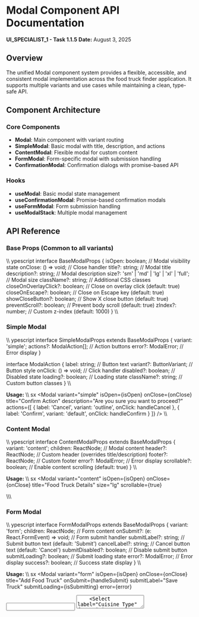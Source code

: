 # Modal Component API Documentation
**UI_SPECIALIST_1 - Task 1.1.5**
**Date:** August 3, 2025

## Overview
The unified Modal component system provides a flexible, accessible, and consistent modal implementation across the food truck finder application. It supports multiple variants and use cases while maintaining a clean, type-safe API.

## Component Architecture

### Core Components
- **Modal**: Main component with variant routing
- **SimpleModal**: Basic modal with title, description, and actions
- **ContentModal**: Flexible modal for custom content
- **FormModal**: Form-specific modal with submission handling
- **ConfirmationModal**: Confirmation dialogs with promise-based API

### Hooks
- **useModal**: Basic modal state management
- **useConfirmationModal**: Promise-based confirmation modals
- **useFormModal**: Form submission handling
- **useModalStack**: Multiple modal management

## API Reference

### Base Props (Common to all variants)

\\\	ypescript
interface BaseModalProps {
  isOpen: boolean;                    // Modal visibility state
  onClose: () => void;               // Close handler
  title?: string;                    // Modal title
  description?: string;              // Modal description
  size?: 'sm' | 'md' | 'lg' | 'xl' | 'full';  // Modal size
  className?: string;                // Additional CSS classes
  closeOnOverlayClick?: boolean;     // Close on overlay click (default: true)
  closeOnEscape?: boolean;           // Close on Escape key (default: true)
  showCloseButton?: boolean;         // Show X close button (default: true)
  preventScroll?: boolean;           // Prevent body scroll (default: true)
  zIndex?: number;                   // Custom z-index (default: 1000)
}
\\\

### Simple Modal

\\\	ypescript
interface SimpleModalProps extends BaseModalProps {
  variant: 'simple';
  actions?: ModalAction[];           // Action buttons
  error?: ModalError;                // Error display
}

interface ModalAction {
  label: string;                     // Button text
  variant?: ButtonVariant;           // Button style
  onClick: () => void;               // Click handler
  disabled?: boolean;                // Disabled state
  loading?: boolean;                 // Loading state
  className?: string;                // Custom button classes
}
\\\

**Usage:**
\\\	sx
<Modal
  variant="simple"
  isOpen={isOpen}
  onClose={onClose}
  title="Confirm Action"
  description="Are you sure you want to proceed?"
  actions={[
    { label: 'Cancel', variant: 'outline', onClick: handleCancel },
    { label: 'Confirm', variant: 'default', onClick: handleConfirm }
  ]}
/>
\\\

### Content Modal

\\\	ypescript
interface ContentModalProps extends BaseModalProps {
  variant: 'content';
  children: ReactNode;               // Modal content
  header?: ReactNode;                // Custom header (overrides title/description)
  footer?: ReactNode;                // Custom footer
  error?: ModalError;                // Error display
  scrollable?: boolean;              // Enable content scrolling (default: true)
}
\\\

**Usage:**
\\\	sx
<Modal
  variant="content"
  isOpen={isOpen}
  onClose={onClose}
  title="Food Truck Details"
  size="lg"
  scrollable={true}
>
  <div className="space-y-4">
    <TruckInfo truck={truck} />
    <MenuSection items={items} />
    <ContactInfo contact={contact} />
  </div>
</Modal>
\\\

### Form Modal

\\\	ypescript
interface FormModalProps extends BaseModalProps {
  variant: 'form';
  children: ReactNode;               // Form content
  onSubmit?: (e: React.FormEvent) => void;  // Form submit handler
  submitLabel?: string;              // Submit button text (default: 'Submit')
  cancelLabel?: string;              // Cancel button text (default: 'Cancel')
  submitDisabled?: boolean;          // Disable submit button
  submitLoading?: boolean;           // Submit loading state
  error?: ModalError;                // Error display
  success?: boolean;                 // Success state display
}
\\\

**Usage:**
\\\	sx
<Modal
  variant="form"
  isOpen={isOpen}
  onClose={onClose}
  title="Add Food Truck"
  onSubmit={handleSubmit}
  submitLabel="Save Truck"
  submitLoading={isSubmitting}
  error={error}
>
  <div className="space-y-4">
    <Input label="Truck Name" {...nameProps} />
    <Textarea label="Description" {...descProps} />
    <Select label="Cuisine Type" {...cuisineProps} />
  </div>
</Modal>
\\\

### Confirmation Modal

\\\	ypescript
interface ConfirmationModalProps extends BaseModalProps {
  variant: 'confirmation';
  confirmLabel?: string;             // Confirm button text (default: 'Confirm')
  cancelLabel?: string;              // Cancel button text (default: 'Cancel')
  onConfirm: () => void;             // Confirm handler
  confirmVariant?: 'default' | 'destructive';  // Confirm button style
  confirmDisabled?: boolean;         // Disable confirm button
  confirmLoading?: boolean;          // Confirm loading state
  icon?: ReactNode;                  // Optional icon
}
\\\

**Usage:**
\\\	sx
<Modal
  variant="confirmation"
  isOpen={isOpen}
  onClose={onClose}
  title="Delete Food Truck"
  description="This action cannot be undone."
  confirmLabel="Delete"
  confirmVariant="destructive"
  onConfirm={handleDelete}
  icon={<Trash className="size-6 text-red-500" />}
/>
\\\

## Hook API Reference

### useModal

\\\	ypescript
const modal = useModal(initialOpen?: boolean);

// Returns:
{
  isOpen: boolean;
  open: () => void;
  close: () => void;
  toggle: () => void;
  error: ModalError | undefined;
  setError: (error: ModalError | undefined) => void;
  clearError: () => void;
}
\\\

**Usage:**
\\\	sx
const modal = useModal();

const handleOpenTruckDetails = () => {
  modal.open();
};

return (
  <>
    <Button onClick={handleOpenTruckDetails}>View Details</Button>
    <Modal
      variant="content"
      isOpen={modal.isOpen}
      onClose={modal.close}
      title="Truck Details"
    >
      <TruckDetails />
    </Modal>
  </>
);
\\\

### useConfirmationModal

\\\	ypescript
const confirmation = useConfirmationModal();

// Methods:
confirmation.confirm(options) => Promise<boolean>;
\\\

**Usage:**
\\\	sx
const confirmation = useConfirmationModal();

const handleDelete = async () => {
  const confirmed = await confirmation.confirm({
    title: 'Delete Item',
    description: 'Are you sure?',
    confirmLabel: 'Delete',
    variant: 'destructive'
  });
  
  if (confirmed) {
    // Proceed with deletion
  }
};
\\\

### useFormModal

\\\	ypescript
const form = useFormModal();

// Returns:
{
  ...useModal(),
  isSubmitting: boolean;
  setSubmitting: (submitting: boolean) => void;
  submitForm: () => void;
  formRef: React.RefObject<HTMLFormElement>;
}
\\\

### useModalStack

\\\	ypescript
const stack = useModalStack(baseZIndex?: number);

// Returns:
{
  modals: ModalStackItem[];
  openModal: (props: Omit<ModalProps, 'isOpen'>) => string;
  closeModal: (id: string) => void;
  closeTopModal: () => void;
  closeAllModals: () => void;
}
\\\

## Breaking Changes from Old Implementation

### Removed Components
- **components/ui/Modal.tsx**: Deprecated simple modal wrapper
  - **Migration**: Use \SimpleModal\ variant instead
  - **Old**: \<Modal isOpen={true} onClose={close} title="Title" description="Desc" />\
  - **New**: \<Modal variant="simple" isOpen={true} onClose={close} title="Title" description="Desc" />\

### Changed Props
- **TruckDetailsModal**: Will be refactored to use new ContentModal
  - **Migration**: Props remain similar, but component structure changes
  - **Old**: Direct usage of TruckDetailsModal
  - **New**: Wrapped in new Modal system for consistency

### New Requirements
- **variant prop**: All Modal usage now requires explicit variant
- **isOpen/onClose**: Standard across all variants
- **Type safety**: Stricter TypeScript interfaces

## Size Reference

| Size | Max Width | Use Case |
|------|-----------|----------|
| sm   | 24rem     | Simple confirmations, alerts |
| md   | 28rem     | Forms, basic content |
| lg   | 42rem     | Detailed content, truck details |
| xl   | 56rem     | Complex forms, dashboards |
| full | 95vw/95vh | Full-screen content, image galleries |

## Accessibility Features

### Built-in Accessibility
- **ARIA roles**: Proper dialog roles and labeling
- **Focus management**: Automatic focus trapping
- **Keyboard navigation**: Escape key, Tab navigation
- **Screen reader support**: Semantic markup and labels

### Custom Accessibility
\\\	sx
<Modal
  variant="content"
  isOpen={isOpen}
  onClose={onClose}
  title="Accessible Modal"
  aria-describedby="modal-description"
>
  <div id="modal-description">
    This modal contains important information...
  </div>
</Modal>
\\\

## Error Handling

### Error Object Structure
\\\	ypescript
interface ModalError {
  message: string;      // Error message to display
  field?: string;       // Associated form field (for forms)
  code?: string;        // Error code for programmatic handling
}
\\\

### Error Display
Errors are displayed consistently across all modal variants:
- Red background with error icon
- Clear, user-friendly messages
- Automatic clearing on modal open/close

## Best Practices

### 1. Choose Appropriate Variant
- **Simple**: Basic alerts, confirmations with predefined actions
- **Content**: Complex layouts, truck details, dashboards
- **Form**: Any form submission with validation
- **Confirmation**: Delete confirmations, dangerous actions

### 2. Use Proper Sizing
- Start with default size for variant
- Only customize when content requires it
- Test on mobile devices

### 3. Handle Loading States
\\\	sx
<Modal
  variant="form"
  submitLoading={isSubmitting}
  onSubmit={async (e) => {
    setIsSubmitting(true);
    try {
      await submitData();
      modal.close();
    } finally {
      setIsSubmitting(false);
    }
  }}
>
  {/* Form content */}
</Modal>
\\\

### 4. Error Management
\\\	sx
const modal = useModal();

const handleAction = async () => {
  try {
    await riskyOperation();
    modal.close();
  } catch (error) {
    modal.setError({
      message: 'Operation failed. Please try again.',
      code: 'OPERATION_FAILED'
    });
  }
};
\\\

## Migration Examples

### Old Simple Modal → New Simple Modal
\\\	sx
// OLD
import Modal from '@/components/ui/Modal';
<Modal isOpen={true} onClose={close} title="Title" description="Description" />

// NEW
import { Modal } from '@/staging/ui-specialist-1/components/ui/Modal';
<Modal 
  variant="simple" 
  isOpen={true} 
  onClose={close} 
  title="Title" 
  description="Description"
  actions={[
    { label: 'Close', onClick: close }
  ]}
/>
\\\

### Old TruckDetailsModal → New Content Modal
\\\	sx
// OLD
import { TruckDetailsModal } from '@/components/TruckDetailsModal';
<TruckDetailsModal truck={truck} isOpen={isOpen} onClose={onClose} isTruckOpen={isTruckOpen} />

// NEW (after migration)
import { Modal } from '@/staging/ui-specialist-1/components/ui/Modal';
import { TruckDetailsContent } from '@/components/TruckDetailsContent';
<Modal
  variant="content"
  isOpen={isOpen}
  onClose={onClose}
  title={truck.name}
  size="lg"
  scrollable={true}
>
  <TruckDetailsContent truck={truck} isTruckOpen={isTruckOpen} />
</Modal>
\\\

## Performance Considerations

### Lazy Loading
- Modal content is only rendered when \isOpen={true}\
- Heavy components should be lazy loaded
- Use React.lazy() for large modal content

### Memory Management
- Automatic cleanup of event listeners
- Form state reset on close (optional)
- Proper unmounting of modal content

### Z-index Management
- Automatic z-index stacking for multiple modals
- Base z-index: 1000
- Stack increment: 10 per modal

## Testing Guidelines

### Unit Tests
- Test all modal variants
- Test with different data completeness levels
- Test error states and loading states
- Test keyboard navigation and accessibility

### Integration Tests
- Test modal integration with forms
- Test modal stacking behavior
- Test responsive behavior across screen sizes

### Visual Tests
- Screenshot tests for all modal variants
- Test with long content and names
- Test error and success states
